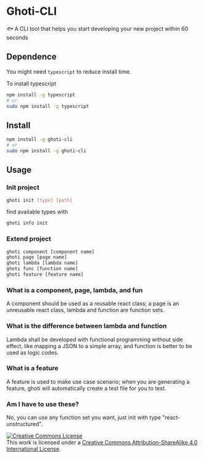 # Ghoti-CLI

:fish: A CLI tool that helps you start developing your new project within 60 seconds

## Dependence

You might need `typescript` to reduce install time.

To install typescript

```bash
npm install -g typescript
# or
sudo npm install -g typescript
```

## Install

```bash
npm install -g ghoti-cli
# or
sudo npm install -g ghoti-cli
```

## Usage

### Init project

```bash
ghoti init [type] [path]
```

find available types with 

```bash
ghoti info init
```

### Extend project

```bash
ghoti component [component name]
ghoti page [page name]
ghoti lambda [lambda name]
ghoti func [function name]
ghoti feature [feature name]
```

### What is a component, page, lambda, and fun

A component should be used as a reusable react class; a page is an unreusable react class, lambda and function are function sets.

### What is the difference between lambda and function

Lambda shall be developed with functional programming without side effect, like mapping a JSON to a simple array, and function is better to be used as logic codes.

### What is a feature

A feature is used to make use case scenario; when you are generating a feature, ghoti will automatically create a test file for you to test.

### Am I have to use these?

No, you can use any function set you want, just init with type "react-unstructured".

<a rel="license" href="http://creativecommons.org/licenses/by-sa/4.0/"><img alt="Creative Commons License" style="border-width:0" src="https://i.creativecommons.org/l/by-sa/4.0/88x31.png" /></a><br />This work is licensed under a <a rel="license" href="http://creativecommons.org/licenses/by-sa/4.0/">Creative Commons Attribution-ShareAlike 4.0 International License</a>.
